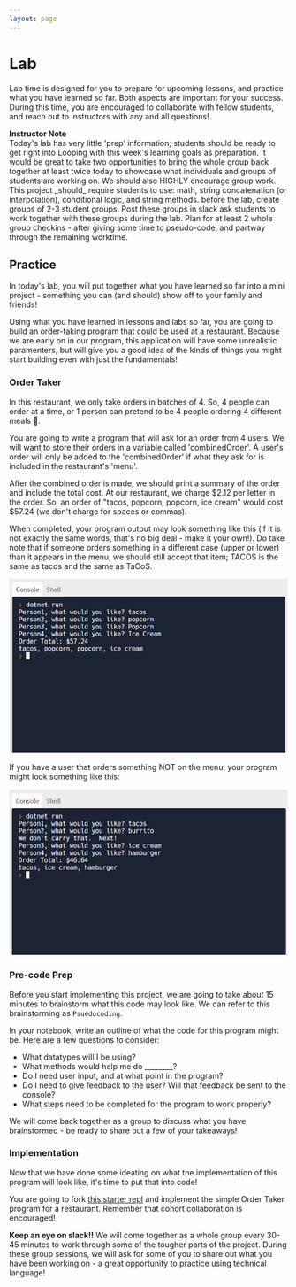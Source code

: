 ```yaml
---
layout: page
---
```


# Lab
Lab time is designed for you to prepare for upcoming lessons, and practice what you have learned so far.  Both aspects are important for your success.  During this time, you are encouraged to collaborate with fellow students, and reach out to instructors with any and all questions!

<aside class="instructor-notes">
    <p><strong>Instructor Note</strong><br>Today's lab has very little 'prep' information; students should be ready to get right into Looping with this week's learning goals as preparation.  It would be great to take two opportunities to bring the whole group back together at least twice today to showcase what individuals and groups of students are working on. We should also HIGHLY encourage group work. This project _should_ require students to use: math, string concatenation (or interpolation), conditional logic, and string methods.
before the lab, create groups of 2-3 student groups. Post these groups in slack ask students to work together with these groups during the lab.
Plan for at least 2 whole group checkins - after giving some time to pseudo-code, and partway through the remaining worktime.</p>
</aside>

## Practice

In today's lab, you will put together what you have learned so far into a mini project - something you can (and should) show off to your family and friends!

Using what you have learned in lessons and labs so far, you are going to build an order-taking program that could be used at a restaurant.  Because we are early on in our program, this application will have some unrealistic paramenters, but will give you a good idea of the kinds of things you might start building even with just the fundamentals!

### Order Taker
In this restaurant, we only take orders in batches of 4.  So, 4 people can order at a time, or 1 person can pretend to be 4 people ordering 4 different meals 🙂.

You are going to write a program that will ask for an order from 4 users.  We will want to store their orders in a variable called 'combinedOrder'.  A user's order will only be added to the 'combinedOrder' if what they ask for is included in the restaurant's 'menu'.

After the combined order is made, we should print a summary of the order and include the total cost.  At our restaurant, we charge $2.12 per letter in the order.  So, an order of "tacos, popcorn, popcorn, ice cream" would cost $57.24 (we don't charge for spaces or commas).

When completed, your program output may look something like this (if it is not exactly the same words, that's no big deal - make it your own!).  Do take note that if someone orders something in a different case (upper or lower) than it appears in the menu, we should still accept that item; TACOS is the same as tacos and the same as TaCoS.

![](/assets/images/module1/Week1/Restaurant1.png)


If you have a user that orders something NOT on the menu, your program might look something like this:

![](/assets/images/module1/Week1/Restaurant2.png)

### Pre-code Prep
Before you start implementing this project, we are going to take about 15 minutes to brainstorm what this code may look like.  We can refer to this brainstorming as `Psuedocoding`.

In your notebook, write an outline of what the code for this program might be.  Here are a few questions to consider:
* What datatypes will I be using?
* What methods would help me do ________?
* Do I need user input, and at what point in the program?
* Do I need to give feedback to the user? Will that feedback be sent to the console?
* What steps need to be completed for the program to work properly?

We will come back together as a group to discuss what you have brainstormed - be ready to share out a few of your takeaways!

### Implementation

Now that we have done some ideating on what the implementation of this program will look like, it's time to put that into code!

You are going to fork [this starter repl](https://replit.com/@launch-team/M1W1-ConditionalLogicLab) and implement the simple Order Taker program for a restaurant.  Remember that cohort collaboration is encouraged!

**Keep an eye on slack!!** We will come together as a whole group every 30-45 minutes to work through some of the tougher parts of the project.  During these group sessions, we will ask for some of you to share out what you have been working on - a great opportunity to practice using technical language!

